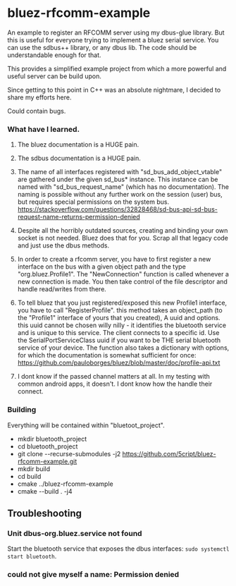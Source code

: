 # bluez-rfcomm-example
An example to register an RFCOMM server using my dbus-glue library.
But this is useful for everyone trying to implement a bluez serial service.
You can use the sdbus++ library, or any dbus lib. The code should be 
understandable enough for that.

This provides a simplified example project from which a more powerful and 
useful server can be build upon.

Since getting to this point in C++ was an absolute nightmare, I decided to share my efforts here.

Could contain bugs.

### What have I learned.
1) The bluez documentation is a HUGE pain.
2) The sdbus documentation is a HUGE pain.
3) The name of all interfaces registered with "sd_bus_add_object_vtable" are gathered under the given sd_bus* instance. This instance can be named with "sd_bus_request_name" (which has no documentation). The naming is possible without any further work on the session (user) bus, but requires special permissions on the system bus. https://stackoverflow.com/questions/32828468/sd-bus-api-sd-bus-request-name-returns-permission-denied

4) Despite all the horribly outdated sources, creating and binding your own socket is not needed. Bluez does that for you. Scrap all that legacy code and just use the dbus methods.

5) In order to create a rfcomm server, you have to first register a new interface on the bus with a given object path and the type "org.bluez.Profile1". The "NewConnection" function is called whenever a new connection is made. You then take control of the file descriptor and handle read/writes from there.

6) To tell bluez that you just registered/exposed this new Profile1 interface, you have to call "RegisterProfile". this method takes an object_path (to the "Profile1" interface of yours that you created), A uuid and options.
this uuid cannot be chosen willy nilly - it identifies the bluetooth service and is unique to this service. The client connects to a specific id. Use the SerialPortServiceClass uuid if you want to be THE serial bluetooth service of your device.
The function also takes a dictionary with options, for which the documentation is somewhat sufficient for once: https://github.com/pauloborges/bluez/blob/master/doc/profile-api.txt

7) I dont know if the passed channel matters at all. In my testing with common android apps, it doesn't. I dont know how the handle their connect.

### Building
Everything will be contained within "bluetoot_project".

- mkdir bluetooth_project
- cd bluetooth_project
- git clone --recurse-submodules -j2 https://github.com/5cript/bluez-rfcomm-example.git
- mkdir build
- cd build
- cmake ../bluez-rfcomm-example
- cmake --build . -j4

## Troubleshooting
### Unit dbus-org.bluez.service not found
Start the bluetooth service that exposes the dbus interfaces: `sudo systemctl start bluetooth`.
### could not give myself a name: Permission denied
